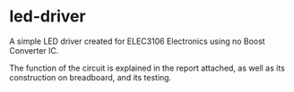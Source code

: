 # led-driver
A simple LED driver created for ELEC3106 Electronics using no Boost Converter IC.

The function of the circuit is explained in the report attached, as well as its construction on breadboard, and its testing.
